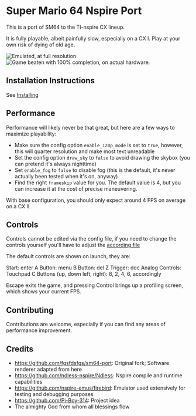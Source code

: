 # Super Mario 64 Nspire Port

This is a port of SM64 to the TI-nspire CX lineup. 

It is fully playable, albeit painfully slow, especially on a CX I. Play at your own risk of dying of old age.

![Emulated, at full resolution](https://user-images.githubusercontent.com/82989402/235566001-9cb138d9-3ce4-4ab1-86ed-3aff23919145.png)
![Game beaten with 100% completion, on actual hardware.](https://user-images.githubusercontent.com/82989402/235566406-f7c80234-1ef9-44b4-8bd6-a956d846431e.jpeg)

## Installation Instructions

See [Installing](./INSTALLING.md)

## Performance


Performance will likely never be that great, but here are a few ways to maximize playability:

 - Make sure the config option `enable_120p_mode` is set to `true`, however, this will quarter resolution and make most text unreadable
 - Set the config option `draw_sky` to `false` to avoid drawing the skybox (you can pretend it's always nighttime)
 - Set `enable_fog` to `false` to disable fog (this is the default, it's never actually been tested when it's on, anyway)
 - Find the right `frameskip` value for you. The default value is 4, but you can increase it at the cost of precise maneuvering.

With base configuration, you should only expect around 4 FPS on average on a CX II.

## Controls

Controls cannot be edited via the config file, if you need to change the controls yourself you'll have to adjust the [according file](./src/pc/controller_entry_point.c)

The default controls are shown on launch, they are:

Start: enter
A Button: menu
B Button: del
Z Trigger: doc
Analog Controls: Touchpad
C Buttons (up, down left, right): 8, 2, 4, 6, accordingly

Escape exits the game, and pressing Control brings up a profiling screen, which shows your current FPS.

## Contributing

Contributions are welcome, especially if you can find any areas of performance improvement.

## Credits
 - https://github.com/fgsfdsfgs/sm64-port: Original fork; Software renderer adapted from here
 - https://github.com/ndless-nspire/Ndless: Nspire compile and runtime capabilities
 - https://github.com/nspire-emus/firebird: Emulator used extensively for testing and debugging purposes
 - https://github.com/Pi-Boy-314: Project idea
 - The almighty God from whom all blessings flow
